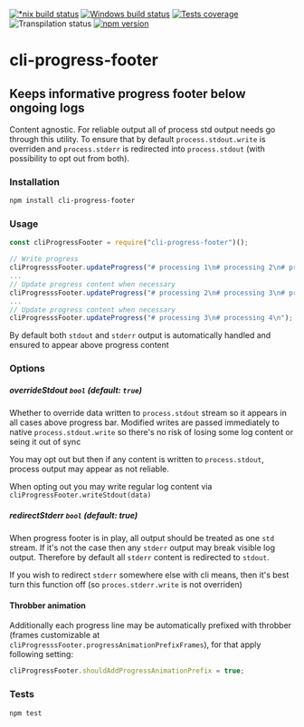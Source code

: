 [![*nix build status][nix-build-image]][nix-build-url]
[![Windows build status][win-build-image]][win-build-url]
[![Tests coverage][cov-image]][cov-url]
![Transpilation status][transpilation-image]
[![npm version][npm-image]][npm-url]

# cli-progress-footer

## Keeps informative progress footer below ongoing logs

Content agnostic. For reliable output all of process std output needs go through this utility. To ensure that by default `process.stdout.write` is overriden and `process.stderr` is redirected into `process.stdout` (with possibility to opt out from both).

### Installation

```sh
npm install cli-progress-footer
```

### Usage

```javascript
const cliProgressFooter = require("cli-progress-footer")();

// Write progress
cliProgresssFooter.updateProgress("# processing 1\n# processing 2\n# processing 3\n");
...
// Update progress content when necessary
cliProgresssFooter.updateProgress("# processing 2\n# processing 3\n# processing 4\n");
...
// Update progress content when necessary
cliProgresssFooter.updateProgress("# processing 3\n# processing 4\n");
```

By default both `stdout` and `stderr` output is automatically handled and ensured to appear above progress content

### Options

##### overrideStdout `bool` _(default: `true`)_

Whether to override data written to `process.stdout` stream so it appears in all cases above progress bar.
Modified writes are passed immediately to native `process.stdout.write` so there's no risk of losing some log content or seing it out of sync

You may opt out but then if any content is written to `process.stdout`, process output may appear as not reliable.

When opting out you may write regular log content via `cliProgressFooter.writeStdout(data)`

##### redirectStderr `bool` _(default: true)_

When progress footer is in play, all output should be treated as one `std` stream. If it's not the case then
any `stderr` output may break visible log output. Therefore by default all `stderr` content is redirected to `stdout`.

If you wish to redirect `stderr` somewhere else with cli means, then it's best turn this function off (so `proces.stderr.write` is not overriden)

#### Throbber animation

Additionally each progress line may be automatically prefixed with throbber (frames customizable at `cliProgresssFooter.progressAnimationPrefixFrames`), for that apply following setting:

```javascript
cliProgressFooter.shouldAddProgressAnimationPrefix = true;
```

### Tests

```sh
npm test
```

[nix-build-image]: https://semaphoreci.com/api/v1/medikoo-org/cli-progress-footer/branches/master/shields_badge.svg
[nix-build-url]: https://semaphoreci.com/medikoo-org/cli-progress-footer
[win-build-image]: https://ci.appveyor.com/api/projects/status/vd4sssfcobhbiwsj?svg=true
[win-build-url]: https://ci.appveyor.com/project/medikoo/cli-progress-footer
[cov-image]: https://img.shields.io/codecov/c/github/medikoo/cli-progress-footer.svg
[cov-url]: https://codecov.io/gh/medikoo/cli-progress-footer
[transpilation-image]: https://img.shields.io/badge/transpilation-free-brightgreen.svg
[npm-image]: https://img.shields.io/npm/v/cli-progress-footer.svg
[npm-url]: https://www.npmjs.com/package/cli-progress-footer
